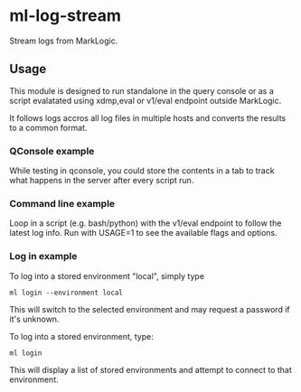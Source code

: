 # ml-log-stream

Stream logs from MarkLogic.

## Usage

This module is designed to run standalone in the query console or as a
script evalatated using xdmp,eval or v1/eval endpoint outside MarkLogic.

It follows logs accros all log files in multiple hosts and converts
the results to a common format.

### QConsole example

While testing in qconsole, you could store the contents in a tab to
track what happens in the server after every script run.

### Command line example

Loop in a script (e.g. bash/python) with the v1/eval endpoint to
follow the latest log info. Run with USAGE=1 to see the available
flags and options.


### Log in example

To log into a stored environment "local", simply type

`ml login --environment local`

This will switch to the selected environment and may request a
password if it's unknown.

To log into a stored environment, type:

`ml login`

This will display a list of stored environments and attempt to connect
to that environment.




